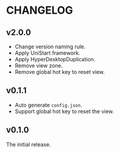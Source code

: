# CHANGELOG

## v2.0.0

- Change version naming rule.
- Apply UniStart framework.
- Apply HyperDesktopDuplication.
- Remove view zone.
- Remove global hot key to reset view.

## v0.1.1

- Auto generate `config.json`.
- Support global hot key to reset the view.

## v0.1.0

The initial release.
